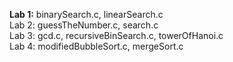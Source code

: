 <b>Lab 1:</b>
  binarySearch.c, linearSearch.c
  <br/>
Lab 2:
  guessTheNumber.c, search.c
  <br/>
Lab 3:
  gcd.c, recursiveBinSearch.c, towerOfHanoi.c
  <br/>
Lab 4:
  modifiedBubbleSort.c, mergeSort.c
  
